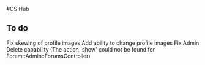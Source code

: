 #CS Hub

## To do
Fix skewing of profile images
Add ability to change profile images
Fix Admin Delete capability (The action 'show' could not be found for Forem::Admin::ForumsController)